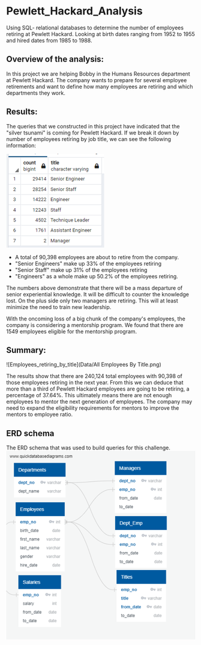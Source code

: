 # Pewlett_Hackard_Analysis
Using SQL- relational databases to determine the number of employees retiring at Pewlett Hackard. 
Looking at birth dates ranging from 1952 to 1955 and hired dates from 1985 to 1988.

## Overview of the analysis:
In this project we are helping Bobby in the Humans Resources department at Pewlett Hackard. The company wants to prepare for several employee retirements and want to define how many employees are retiring and which departments they work. 

## Results:
The queries that we constructed in this project have indicated that the "silver tsunami" is coming for Pewlett Hackard.
If we break it down by number of employees retiring by job title, we can see the following information:

![No. of Titles Retiring](Data/Titles_Retiring.png)

* A total of 90,398 employees are about to retire from the company.
* "Senior Engineers" make up 33% of the employees retiring 
* "Senior Staff" make up 31% of the employees retiring
* "Engineers" as a whole make up 50.2% of the employees retiring. 

The numbers above demonstrate that there will be a mass departure of senior experiential knowledge. It will be difficult to counter the knowledge lost.
On the plus side only two managers are retiring. This will at least minimize the need to train new leadership.

With the oncoming loss of a big chunk of the company's employees, the company is considering a mentorship program. 
We found that there are 1549 employees eligible for the mentorship program. 

## Summary:

![Employees_retiring_by_title](Data/All Employees By Title.png)

The results show that there are 240,124 total employees with 90,398 of those employees retiring in the next year. From this we can deduce that more than a third of Pewlett Hackard employees are going to be retiring, a percentage of 37.64%. This ultimately means there are not enough employees to mentor the next generation of employees. The company may need to expand the eligibility requirements for mentors to improve the mentors to employee ratio.

## ERD schema
The ERD schema that was used to build queries for this challenge.
![ERD schema](Data/EmployeeDB.png)
